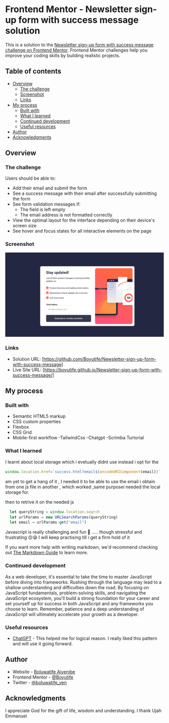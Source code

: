 # Frontend Mentor - Newsletter sign-up form with success message solution

This is a solution to the [Newsletter sign-up form with success message challenge on Frontend Mentor](https://www.frontendmentor.io/challenges/newsletter-signup-form-with-success-message-3FC1AZbNrv). Frontend Mentor challenges help you improve your coding skills by building realistic projects. 

## Table of contents

- [Overview](#overview)
  - [The challenge](#the-challenge)
  - [Screenshot](#screenshot)
  - [Links](#links)
- [My process](#my-process)
  - [Built with](#built-with)
  - [What I learned](#what-i-learned)
  - [Continued development](#continued-development)
  - [Useful resources](#useful-resources)
- [Author](#author)
- [Acknowledgments](#acknowledgments)



## Overview

### The challenge

Users should be able to:

- Add their email and submit the form
- See a success message with their email after successfully submitting the form
- See form validation messages if:
  - The field is left empty
  - The email address is not formatted correctly
- View the optimal layout for the interface depending on their device's screen size
- See hover and focus states for all interactive elements on the page

### Screenshot

![](./design/screenshot.png)


### Links

- Solution URL: [https://github.com/Boyutife/Newsletter-sign-up-form-with-success-message]
- Live Site URL: [https://boyutife.github.io/Newsletter-sign-up-form-with-success-message/]

## My process

### Built with

- Semantic HTML5 markup
- CSS custom properties
- Flexbox
- CSS Grid
- Mobile-first workflow
-TailwindCss
-Chatgpt
-Scrimba Turtorial


### What I learned

I learnt about local storage which i evetually didnt use 
instead i opt for the 
```js
window.location.href=`success.html?email${encodeURIComponent(email)}`
```
am yet to get a hang of it , I needed it to be able to use the email i obtain from one js file in another , which worked ,same purposei needed the local storage for.

then to retrive it on the needed js
```js
  let queryString = window.location.search
  let urlParams = new URLSearchParams(queryString)
  let email = urlParams.get("email")

```

Javascript is really challenging and fun 🥳 ..... though stressful and frustrating 😣😪
I will keep practising till i get a firm hold of it

If you want more help with writing markdown, we'd recommend checking out [The Markdown Guide](https://www.markdownguide.org/) to learn more.


### Continued development

As a web developer, it's essential to take the time to master JavaScript before diving into frameworks. Rushing through the language may lead to a shallow understanding and difficulties down the road. By focusing on JavaScript fundamentals, problem-solving skills, and navigating the JavaScript ecosystem, you'll build a strong foundation for your career and set yourself up for success in both JavaScript and any frameworks you choose to learn. Remember, patience and a deep understanding of JavaScript will ultimately accelerate your growth as a developer.

### Useful resources

- [ChatGPT](https://chat.openai.com/) - This helped me for logical reason. I really liked this pattern and will use it going forward.


## Author

- Website - [Boluwatife Aiyenibe](https://github.com/Boyutife/Newsletter-sign-up-form-with-success-message)
- Frontend Mentor - [@Boyutife](https://www.frontendmentor.io/profile/boyutife)
- Twitter - [@boluwatife_ven](https://www.twitter.com/boluwatife_ven)


## Acknowledgments

I appreciate God for the gift of life, wisdom and understanding. I thank Ujah Emmanuel 
